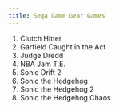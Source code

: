 ```yaml
---
title: Sega Game Gear Games
---
```


<ol>
<li>Clutch Hitter</li>
<li>Garfield Caught in the Act</li>
<li>Judge Dredd</li>
<li>NBA Jam T.E.</li>
<li>Sonic Drift 2</li>
<li>Sonic the Hedgehog</li>
<li>Sonic the Hedgehog 2</li>
<li>Sonic the Hedgehog Chaos</li>
</ol>